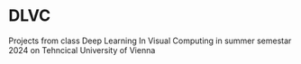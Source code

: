 # DLVC
Projects from class Deep Learning In Visual Computing in summer semestar 2024 on Tehncical University of Vienna
